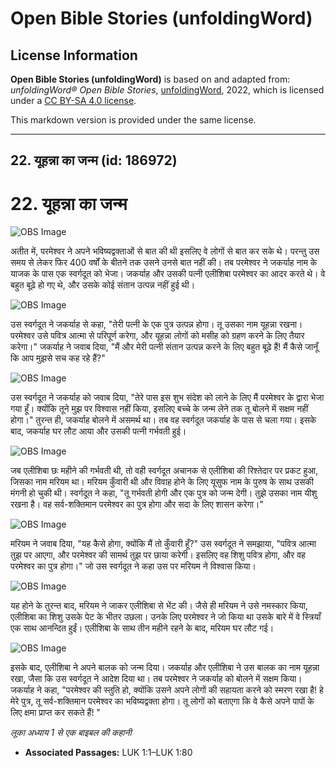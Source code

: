 # Open Bible Stories (unfoldingWord)

## License Information

**Open Bible Stories (unfoldingWord)** is based on and adapted from: _unfoldingWord® Open Bible Stories_, [unfoldingWord](https://unfoldingword.org/utw), 2022, which is licensed under a [CC BY-SA 4.0 license](https://creativecommons.org/licenses/by-sa/4.0/legalcode.en).

This markdown version is provided under the same license.



--------------------------------

## 22. यूहन्ना का जन्म (id: 186972)

22\. यूहन्ना का जन्म
====================

![OBS Image](https://cdn.aquifer.bible/aquifer-content/resources/UWOBS/jpg/360px/obs-en-22-01.jpg)

अतीत में, परमेश्वर ने अपने भविष्यद्वक्ताओं से बात की थी इसलिए वे लोगों से बात कर सके थे। परन्तु उस समय से लेकर फिर 400 वर्षों के बीतने तक उसने उनसे बात नहीं की। तब परमेश्वर ने जकर्याह नाम के याजक के पास एक स्वर्गदूत को भेजा। जकर्याह और उसकी पत्नी एलीशिबा परमेश्वर का आदर करते थे। वे बहुत बूढ़े हो गए थे, और उसके कोई संतान उत्पन्न नहीं हुई थी।

![OBS Image](https://cdn.aquifer.bible/aquifer-content/resources/UWOBS/jpg/360px/obs-en-22-02.jpg)

उस स्वर्गदूत ने जकर्याह से कहा, "तेरी पत्नी के एक पुत्र उत्पन्न होगा। तू उसका नाम यूहन्ना रखना। परमेश्वर उसे पवित्र आत्मा से परिपूर्ण करेगा, और यूहन्ना लोगों को मसीह को ग्रहण करने के लिए तैयार करेगा।" जकर्याह ने जवाब दिया, "मैं और मेरी पत्नी संतान उत्पन्न करने के लिए बहुत बूढ़े हैं! मैं कैसे जानूँ कि आप मुझसे सच कह रहे हैं?"

![OBS Image](https://cdn.aquifer.bible/aquifer-content/resources/UWOBS/jpg/360px/obs-en-22-03.jpg)

उस स्वर्गदूत ने जकर्याह को जवाब दिया, "तेरे पास इस शुभ संदेश को लाने के लिए मैं परमेश्वर के द्वारा भेजा गया हूँ। क्योंकि तूने मुझ पर विश्वास नहीं किया, इसलिए बच्चे के जन्म लेने तक तू बोलने में सक्षम नहीं होगा।" तुरन्त ही, जकर्याह बोलने में असमर्थ था। तब वह स्वर्गदूत जकर्याह के पास से चला गया। इसके बाद, जकर्याह घर लौट आया और उसकी पत्नी गर्भवती हुई।

![OBS Image](https://cdn.aquifer.bible/aquifer-content/resources/UWOBS/jpg/360px/obs-en-22-04.jpg)

जब एलीशिबा छः महीने की गर्भवती थी, तो वही स्वर्गदूत अचानक से एलीशिबा की रिश्तेदार पर प्रकट हुआ, जिसका नाम मरियम था। मरियम कुँवारी थी और विवाह होने के लिए यूसुफ नाम के पुरुष के साथ उसकी मंगनी हो चुकी थी। स्वर्गदूत ने कहा, "तू गर्भवती होगी और एक पुत्र को जन्म देगी। तुझे उसका नाम यीशु रखना है। वह सर्व\-शक्तिमान परमेश्वर का पुत्र होगा और सदा के लिए शासन करेगा।"

![OBS Image](https://cdn.aquifer.bible/aquifer-content/resources/UWOBS/jpg/360px/obs-en-22-05.jpg)

मरियम ने जवाब दिया, "यह कैसे होगा, क्योंकि मैं तो कुँवारी हूँ?" उस स्वर्गदूत ने समझाया, "पवित्र आत्मा तुझ पर आएगा, और परमेश्वर की सामर्थ तुझ पर छाया करेगी। इसलिए वह शिशु पवित्र होगा, और वह परमेश्वर का पुत्र होगा।" जो उस स्वर्गदूत ने कहा उस पर मरियम ने विश्वास किया।

![OBS Image](https://cdn.aquifer.bible/aquifer-content/resources/UWOBS/jpg/360px/obs-en-22-06.jpg)

यह होने के तुरन्त बाद, मरियम ने जाकर एलीशिबा से भेंट की। जैसे ही मरियम ने उसे नमस्कार किया, एलीशिबा का शिशु उसके पेट के भीतर उछला। उनके लिए परमेश्वर ने जो किया था उसके बारे में वे स्त्रियाँ एक साथ आनन्दित हुईं। एलीशिबा के साथ तीन महीने रहने के बाद, मरियम घर लौट गई।

![OBS Image](https://cdn.aquifer.bible/aquifer-content/resources/UWOBS/jpg/360px/obs-en-22-07.jpg)

इसके बाद, एलीशिबा ने अपने बालक को जन्म दिया। जकर्याह और एलीशिबा ने उस बालक का नाम यूहन्ना रखा, जैसा कि उस स्वर्गदूत ने आदेश दिया था। तब परमेश्वर ने जकर्याह को बोलने में सक्षम किया। जकर्याह ने कहा, "परमेश्वर की स्तुति हो, क्योंकि उसने अपने लोगों की सहायता करने को स्मरण रखा है! हे मेरे पुत्र, तू सर्व\-शक्तिमान परमेश्वर का भविष्यद्वक्ता होगा। तू लोगों को बताएगा कि वे कैसे अपने पापों के लिए क्षमा प्राप्त कर सकते हैं! "

*लूका अध्याय 1 से एक बाइबल की कहानी*

* **Associated Passages:** LUK 1:1–LUK 1:80

